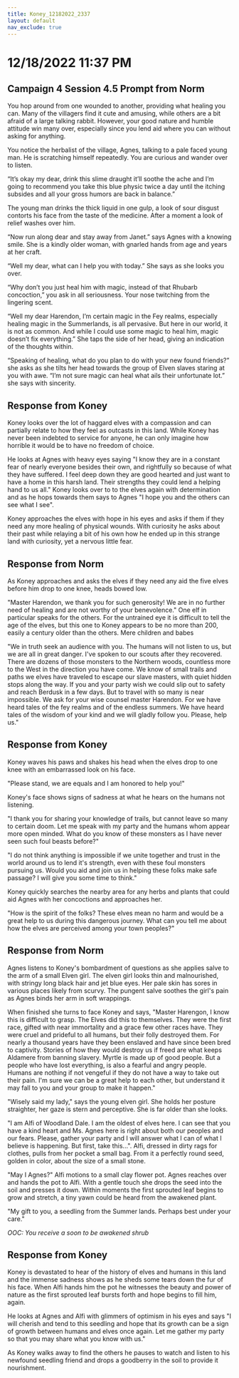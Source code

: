 ```yaml
---
title: Koney_12182022_2337
layout: default
nav_exclude: true
---
```


# 12/18/2022 11:37 PM
## Campaign 4 Session 4.5 Prompt from Norm
You hop around from one wounded to another, providing what healing you can.  Many of the villagers find it cute and amusing, while others are a bit afraid of a large talking rabbit.  However, your good nature and humble attitude win many over, especially since you lend aid where you can without asking for anything.

You notice the herbalist of the village, Agnes, talking to a pale faced young man.  He is scratching himself repeatedly.  You are curious and wander over to listen.

“It’s okay my dear, drink this slime draught it’ll soothe the ache and I’m going to recommend you take this blue physic twice a day until the itching subsides and all your gross humors are back in balance.”

The young man drinks the thick liquid in one gulp, a look of sour disgust contorts his face from the taste of the medicine.  After a moment a look of relief washes over him.

“Now run along dear and stay away from Janet.” says Agnes with a knowing smile.  She is a kindly older woman, with gnarled hands from age and years at her craft.

“Well my dear, what can I help you with today.” She says as she looks you over.

“Why don’t you just heal him with magic, instead of that Rhubarb concoction,” you ask in all seriousness.  Your nose twitching from the lingering scent.

“Well my dear Harendon, I’m certain magic in the Fey realms, especially healing magic in the Summerlands, is all pervasive.  But here in our world, it is not as common.  And while I could use some magic to heal him, magic doesn’t fix everything.” She taps the side of her head, giving an indication of the thoughts within.

“Speaking of healing, what do you plan to do with your new found friends?” she asks as she tilts her head towards the group of Elven slaves staring at you with awe. “I’m not sure magic can heal what ails their unfortunate lot.” she says with sincerity.

## Response from Koney
Koney looks over the lot of haggard elves with a compassion and can partially relate to how they feel as outcasts in this land. While Koney has never been indebted to service for anyone, he can only imagine how horrible it would be to have no freedom of choice.

He looks at Agnes with heavy eyes saying "I know they are in a constant fear of nearly everyone besides their own, and rightfully so because of what they have suffered. I feel deep down they are good hearted and just want to have a home in this harsh land. Their strengths they could lend a helping hand to us all." Koney looks over to to the elves again with determination and as he hops towards them says to Agnes "I hope you and the others can see what I see".

Koney approaches the elves with hope in his eyes and asks if them if they need any more healing of physical wounds. With curiosity he asks about their past while relaying a bit of his own how he ended up in this strange land with curiosity, yet a nervous little fear.

## Response from Norm
As Koney approaches and asks the elves if they need any aid the five elves before him drop to one knee, heads bowed low.

"Master Harendon, we thank you for such generosity! We are in no further need of healing and are not worthy of your benevolence." One elf in particular speaks for the others.  For the untrained eye it is difficult to tell the age of the elves, but this one to Koney appears to be no more than 200, easily a century older than the others.  Mere children and babes

"We in truth seek an audience with you.  The humans will not listen to us, but we are all in great danger.  I've spoken to our scouts after they recovered.  There are dozens of those monsters to the Northern woods, countless more to the West in the direction you have come.  We know of small trails and paths we elves have traveled to escape our slave masters, with quiet hidden stops along the way.  If you and your party wish we could slip out to safety and reach Berdusk in a few days.  But to travel with so many is near impossible.  We ask for your wise counsel master Harendon.  For we have heard tales of the fey realms and of the endless summers.  We have heard tales of the wisdom of your kind and we will gladly follow you.  Please, help us."

## Response from Koney
Koney waves his paws and shakes his head when the elves drop to one knee with an embarrassed look on his face.

"Please stand, we are equals and I am honored to help you!"

Koney's face shows signs of sadness at what he hears on the humans not listening.

"I thank you for sharing your knowledge of trails, but cannot leave so many to certain doom. Let me speak with my party and the humans whom appear more open minded. What do you know of these monsters as I have never seen such foul beasts before?"

"I do not think anything is impossible if we unite together and trust in the world around us to lend it's strength, even with these foul monsters pursuing us. Would you aid and join us in helping these folks make safe passage? I will give you some time to think."

Koney quickly searches the nearby area for any herbs and plants that could aid Agnes with her concoctions and approaches her.

"How is the spirit of the folks? These elves mean no harm and would be a great help to us during this dangerous journey. What can you tell me about how the elves are perceived among your town peoples?"

## Response from Norm
Agnes listens to Koney's bombardment of questions as she applies salve to the arm of a small Elven girl.  The elven girl looks thin and malnourished, with stringy long black hair and jet blue eyes.  Her pale skin has sores in various places likely from scurvy.  The pungent salve soothes the girl's pain as Agnes binds her arm in soft wrappings.

When finished she turns to face Koney and says, "Master Harengon, I know this is difficult to grasp.  The Elves did this to themselves.  They were the first race, gifted with near immortality and a grace few other races have.  They were cruel and prideful to all humans, but their folly destroyed them.  For nearly a thousand years have they been enslaved and have since been bred to captivity.  Stories of how they would destroy us if freed are what keeps Aldamere from banning slavery.  Myrtle is made up of good people.  But a people who have lost everything, is also a fearful and angry people.  Humans are nothing if not vengeful if they do not have a way to take out their pain.  I'm sure we can be a great help to each other, but understand it may fall to you and your group to make it happen."

"Wisely said my lady," says the young elven girl.  She holds her posture straighter, her gaze is stern and perceptive.  She is far older than she looks. 

"I am Alfi of Woodland Dale.  I am the oldest of elves here.  I can see that you have a kind heart and Ms. Agnes here is right about both our peoples and our fears.  Please, gather your party and I will answer what I can of what I believe is happening.  But first, take this...". Alfi, dressed in dirty rags for clothes, pulls from her pocket a small bag.  From it a perfectly round seed, golden in color, about the size of a small stone.

"May I Agnes?" Alfi motions to a small clay flower pot.  Agnes reaches over and hands the pot to Alfi.  With a gentle touch she drops the seed into the soil and presses it down.  Within moments the first sprouted leaf begins to grow and stretch, a tiny yawn could be heard from the awakened plant.

"My gift to you, a seedling from the Summer lands.  Perhaps best under your care."

*OOC: You receive a soon to be awakened shrub*

## Response from Koney
Koney is devastated to hear of the history of elves and humans in this land and the immense sadness shows as he sheds some tears down the fur of his face. When Alfi hands him the pot he witnesses the beauty and power of nature as the first sprouted leaf bursts forth and hope begins to fill him, again.

He looks at Agnes and Alfi with glimmers of optimism in his eyes and says "I will cherish and tend to this seedling and hope that its growth can be a sign of growth between humans and elves once again. Let me gather my party so that you may share what you know with us."

As Koney walks away to find the others he pauses to watch and listen to his newfound seedling friend and drops a goodberry in the soil to provide it nourishment.
